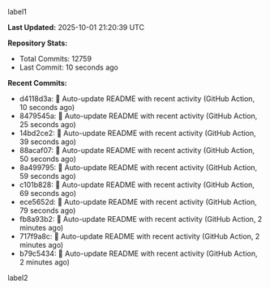 
label1 
<!-- ACTIVITY_START -->
**Last Updated:** 2025-10-01 21:20:39 UTC

**Repository Stats:**
- Total Commits: 12759
- Last Commit: 10 seconds ago

**Recent Commits:**
- d4118d3a: 🤖 Auto-update README with recent activity (GitHub Action, 10 seconds ago)
- 8479545a: 🤖 Auto-update README with recent activity (GitHub Action, 25 seconds ago)
- 14bd2ce2: 🤖 Auto-update README with recent activity (GitHub Action, 39 seconds ago)
- 88acaf07: 🤖 Auto-update README with recent activity (GitHub Action, 50 seconds ago)
- 8a499795: 🤖 Auto-update README with recent activity (GitHub Action, 59 seconds ago)
- c101b828: 🤖 Auto-update README with recent activity (GitHub Action, 69 seconds ago)
- ece5652d: 🤖 Auto-update README with recent activity (GitHub Action, 79 seconds ago)
- fb8a93b2: 🤖 Auto-update README with recent activity (GitHub Action, 2 minutes ago)
- 717f9a8c: 🤖 Auto-update README with recent activity (GitHub Action, 2 minutes ago)
- b79c5434: 🤖 Auto-update README with recent activity (GitHub Action, 2 minutes ago)
<!-- ACTIVITY_END -->

label2
